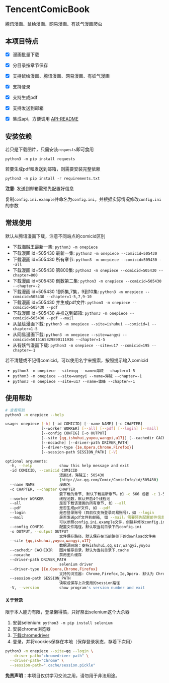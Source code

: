 # TencentComicBook

腾讯漫画、鼠绘漫画、网易漫画、有妖气漫画爬虫

## 本项目特点

- [x] 漫画批量下载
- [x] 分目录按章节保存
- [x] 支持鼠绘漫画、腾讯漫画、网易漫画、有妖气漫画
- [x] 支持登录
- [x] 支持生成pdf
- [x] 支持发送到邮箱
- [x] 集成api，方便调用 [API-README](API-README.md)


## 安装依赖

若只是下载图片，只需安装`requests`即可食用

`python3 -m pip install requests`

若要生成pdf和发送到邮箱，则需要安装完整依赖

`python3 -m pip install -r requirements.txt`

**注意**: 发送到邮箱需预先配置好信息

复制`config.ini.example`并命名为`config.ini`，并根据实际情况修改`config.ini`的参数

## 常规使用

默认从腾讯漫画下载，注意不同站点的comicid区别

- 下载海贼王最新一集: `python3 -m onepiece`
- 下载漫画 id=505430 最新一集: `python3 -m onepiece --comicid=505430`
- 下载漫画 id=505430 所有章节: `python3 -m onepiece --comicid=505430 --all`
- 下载漫画 id=505430 第800集: `python3 -m onepiece --comicid=505430 --chapter=800`
- 下载漫画 id=505430 倒数第二集: `python3 -m onepiece --comicid=505430 --chapter=-2`
- 下载漫画 id=505430 1到5集,7集，9到10集: `python3 -m onepiece --comicid=505430 --chapter=1-5,7,9-10`
- 下载漫画 id=505430 并生成pdf文件: `python3 -m onepiece --comicid=505430 --pdf`
- 下载漫画 id=505430 并推送到邮箱: `python3 -m onepiece --comicid=505430 --pdf --mail`
- 从鼠绘漫画下载: `python3 -m onepiece --site=ishuhui --comicid=1 --chapter=1-5`
- 从网易漫画下载: `python3 -m onepiece --site=wangyi --comicid=5015165829890111936 --chapter=1-5`
- 从有妖气漫画下载: `python3 -m onepiece --site=u17 --comicid=195 --chapter=-1`

若不清楚或不记得comicid，可以使用名字来搜索，按照提示输入comicid

- `python3 -m onepiece --site=qq --name=海贼 --chapter=1-5`
- `python3 -m onepiece --site=wangyi --name=海贼 --chapter=-1`
- `python3 -m onepiece --site=u17 --name=雏蜂 --chapter=-1`


## 使用帮助


```sh
# 查看帮助
python3 -m onepiece --help
```

```sh
usage: onepiece [-h] [-id COMICID] [--name NAME] [-c CHAPTER]
                [--worker WORKER] [--all] [--pdf] [--login] [--mail]
                [--config CONFIG] [-o OUTPUT]
                [--site {qq,ishuhui,yuyou,wangyi,u17}] [--cachedir CACHEDIR]
                [--nocache] [--driver-path DRIVER_PATH]
                [--driver-type {Ie,Opera,Chrome,Firefox}]
                [--session-path SESSION_PATH] [-V]

optional arguments:
  -h, --help            show this help message and exit
  -id COMICID, --comicid COMICID
                        漫画id，海贼王: 505430
                        (http://ac.qq.com/Comic/ComicInfo/id/505430)
  --name NAME           漫画名
  -c CHAPTER, --chapter CHAPTER
                        要下载的章节, 默认下载最新章节。如 -c 666 或者 -c 1-5,7,9-10
  --worker WORKER       线程池数，默认开启4个线程池
  --all                 是否下载该漫画的所有章节, 如 --all
  --pdf                 是否生成pdf文件, 如 --pdf
  --login               是否登录账号（目前仅支持登录网易账号），如 --login
  --mail                是否发送pdf文件到邮箱, 如 --mail。需要预先配置邮件信息。
                        可以参照config.ini.example文件，创建并修改config.ini文件
  --config CONFIG       配置文件路径，默认取当前目录下的config.ini
  -o OUTPUT, --output OUTPUT
                        文件保存路径，默认保存在当前路径下的download文件夹
  --site {qq,ishuhui,yuyou,wangyi,u17}
                        数据源网站：支持ishuhui,qq,u17,wangyi,yuyou
  --cachedir CACHEDIR   图片缓存目录，默认为当前目录下.cache
  --nocache             禁用图片缓存
  --driver-path DRIVER_PATH
                        selenium driver
  --driver-type {Ie,Opera,Chrome,Firefox}
                        支持的浏览器: Chrome,Firefox,Ie,Opera. 默认为 Chrome
  --session-path SESSION_PATH
                        读取或保存上次使用的session路径
  -V, --version         show program's version number and exit


```

#### 关于登录

限于本人能力有限，登录懒得搞，只好祭出selenium这个大杀器

1. 安装selenium: `python3 -m pip install selenium`
2. 安装chrome浏览器
3. [下载chromedriver](https://sites.google.com/a/chromium.org/chromedriver/home)
4. 登录，并将cookies保存在本地（保存登录状态，存着下次用）
```sh
python3 -m onepiece --site=qq --login \
  --driver-path="chromedriver-path" \
  --driver-path="Chrome" \
  --session-path=".cache/session.pickle"
```


**免责声明**：本项目仅供学习交流之用，请勿用于非法用途。
